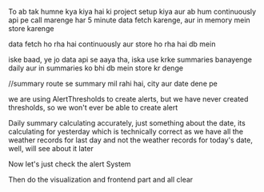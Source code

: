 To ab tak humne kya kiya hai
ki project setup kiya
aur ab hum continuously api pe call marenge har 5 minute
data fetch karenge, aur in memory mein store karenge

data fetch ho rha hai continuously aur store ho rha hai db mein

iske baad, ye jo data api se aaya tha, iska use krke summaries banayenge daily
aur in summaries ko bhi db mein store kr denge

//summary route se summary mil rahi hai, city aur date dene pe

we are using AlertThresholds to create alerts, but we have never created thresholds, so we won't ever be able to create alert


Daily summary calculating accurately, just something about the date, its calculating for yesterday which is technically correct as we have all the weather records for last day and not the weather records for today's date, well, will see about it later 

Now let's just check the alert System

Then do the visualization and frontend part and all clear